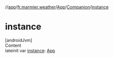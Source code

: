 //[app](../../../../index.md)/[fr.marmier.weather](../../index.md)/[App](../index.md)/[Companion](index.md)/[instance](instance.md)



# instance  
[androidJvm]  
Content  
lateinit var [instance](instance.md): [App](../index.md)  



